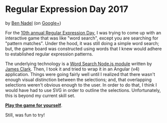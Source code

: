 
# Regular Expression Day 2017

by [Ben Nadel][bennadel] (on [Google+][googleplus])

For the [10th annual Regular Expression Day][regexday], I was trying to come up with an 
interactive game that was like "word search", except you are searching for "pattern
matches". Under the hood, it was still doing a simple word search; but, the game board 
was constructed using words that I knew would adhere to established regular expression 
patterns.

The underlying technology is a [Word Search Node.js module][generator] written by 
[James Clark][jamesclark]. Then, I took it and tried to wrap it in an Angular (v4) 
application. Things were going fairly well until I realized that there wasn't enough 
visual distinction between the selections; and, that overlapping selections weren't 
obvious enough to the user. In order to do that, I think I would have had to use SVG in
order to outline the selections. Unfortunately, this is beyond my current skill set.

__[Play the game for yourself][game]__.

Still, was fun to try!


[bennadel]: http://www.bennadel.com
[googleplus]: https://plus.google.com/108976367067760160494?rel=author
[regexday]: https://www.bennadel.com/blog/3282-the-10th-annual-regular-expression-day---june-1st-2017.htm
[generator]: https://www.npmjs.com/package/@sbj42/word-search-generator
[jamesclark]: http://arbitraryclark.blogspot.com/
[game]: http://bennadel.github.io/RegEx-Day-2017/
